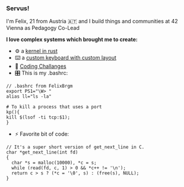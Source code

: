 ### Servus!
I'm Felix, 21 from Austria 🇦🇹 and I build things and communities at 42 Vienna as Pedagogy Co-Lead

**I love complex systems which brought me to create:**
- ⚙️ a [kernel in rust](https://github.com/kfs)
- ⌨️ a [custom keyboard with custom layout](https://github.com/FelixBrgm/goos)
- 🚀  [Coding Challanges](https://github.com/42-Dash)
- 🎛 This is my .bashrc: 
```
// .bashrc from FelixBrgm
export PS1="\W> "
alias ll="ls -la"

# To kill a process that uses a port
kp(){ 
kill $(lsof -ti tcp:$1);
}
```
- ⚡ Favorite bit of code: 
```
// It's a super short version of get_next_line in C.
char *get_next_line(int fd)
{
  char *s = malloc(10000), *c = s;
  while (read(fd, c, 1) > 0 && *c++ != '\n');
  return c > s ? (*c = '\0', s) : (free(s), NULL);
}
```
